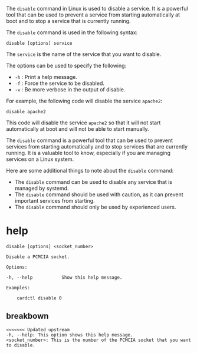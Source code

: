 The `disable` command in Linux is used to disable a service. It is a powerful tool that can be used to prevent a service from starting automatically at boot and to stop a service that is currently running.

The `disable` command is used in the following syntax:

```
disable [options] service
```

The `service` is the name of the service that you want to disable.

The options can be used to specify the following:

* `-h` : Print a help message.
* `-f` : Force the service to be disabled.
* `-v` : Be more verbose in the output of disable.

For example, the following code will disable the service `apache2`:

```
disable apache2
```

This code will disable the service `apache2` so that it will not start automatically at boot and will not be able to start manually.

The `disable` command is a powerful tool that can be used to prevent services from starting automatically and to stop services that are currently running. It is a valuable tool to know, especially if you are managing services on a Linux system.

Here are some additional things to note about the `disable` command:

* The `disable` command can be used to disable any service that is managed by systemd.
* The `disable` command should be used with caution, as it can prevent important services from starting.
* The `disable` command should only be used by experienced users.

 


# help 

```
disable [options] <socket_number>

Disable a PCMCIA socket.

Options:

-h, --help           Show this help message.

Examples:

    cardctl disable 0
```


## breakbown

```
<<<<<<< Updated upstream
-h, --help: This option shows this help message.
<socket_number>: This is the number of the PCMCIA socket that you want to disable.
```

